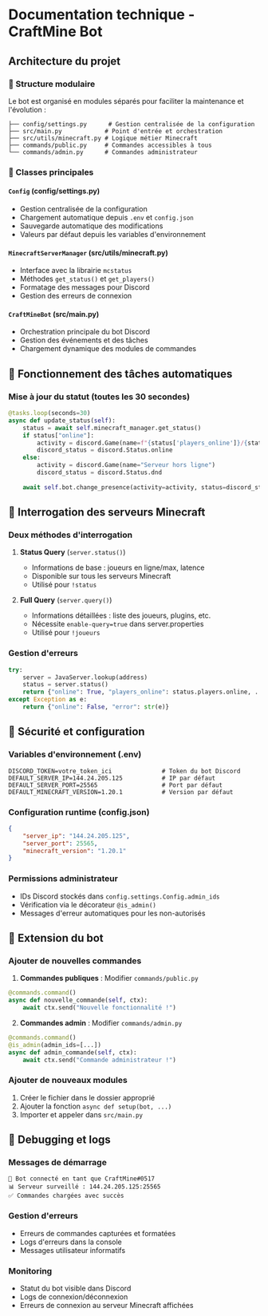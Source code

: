 # Documentation technique - CraftMine Bot

## Architecture du projet

### 📁 Structure modulaire

Le bot est organisé en modules séparés pour faciliter la maintenance et l'évolution :

```
├── config/settings.py      # Gestion centralisée de la configuration
├── src/main.py            # Point d'entrée et orchestration
├── src/utils/minecraft.py # Logique métier Minecraft
├── commands/public.py     # Commandes accessibles à tous
└── commands/admin.py      # Commandes administrateur
```

### 🔧 Classes principales

#### `Config` (config/settings.py)
- Gestion centralisée de la configuration
- Chargement automatique depuis `.env` et `config.json`
- Sauvegarde automatique des modifications
- Valeurs par défaut depuis les variables d'environnement

#### `MinecraftServerManager` (src/utils/minecraft.py)
- Interface avec la librairie `mcstatus`
- Méthodes `get_status()` et `get_players()`
- Formatage des messages pour Discord
- Gestion des erreurs de connexion

#### `CraftMineBot` (src/main.py)
- Orchestration principale du bot Discord
- Gestion des événements et des tâches
- Chargement dynamique des modules de commandes

## 🔄 Fonctionnement des tâches automatiques

### Mise à jour du statut (toutes les 30 secondes)
```python
@tasks.loop(seconds=30)
async def update_status(self):
    status = await self.minecraft_manager.get_status()
    if status["online"]:
        activity = discord.Game(name=f"{status['players_online']}/{status['players_max']} joueurs")
        discord_status = discord.Status.online
    else:
        activity = discord.Game(name="Serveur hors ligne")
        discord_status = discord.Status.dnd
    
    await self.bot.change_presence(activity=activity, status=discord_status)
```

## 📡 Interrogation des serveurs Minecraft

### Deux méthodes d'interrogation

1. **Status Query** (`server.status()`)
   - Informations de base : joueurs en ligne/max, latence
   - Disponible sur tous les serveurs Minecraft
   - Utilisé pour `!status`

2. **Full Query** (`server.query()`)
   - Informations détaillées : liste des joueurs, plugins, etc.
   - Nécessite `enable-query=true` dans server.properties
   - Utilisé pour `!joueurs`

### Gestion d'erreurs
```python
try:
    server = JavaServer.lookup(address)
    status = server.status()
    return {"online": True, "players_online": status.players.online, ...}
except Exception as e:
    return {"online": False, "error": str(e)}
```

## 🔐 Sécurité et configuration

### Variables d'environnement (.env)
```env
DISCORD_TOKEN=votre_token_ici              # Token du bot Discord
DEFAULT_SERVER_IP=144.24.205.125           # IP par défaut
DEFAULT_SERVER_PORT=25565                  # Port par défaut
DEFAULT_MINECRAFT_VERSION=1.20.1           # Version par défaut
```

### Configuration runtime (config.json)
```json
{
    "server_ip": "144.24.205.125",
    "server_port": 25565,
    "minecraft_version": "1.20.1"
}
```

### Permissions administrateur
- IDs Discord stockés dans `config.settings.Config.admin_ids`
- Vérification via le décorateur `@is_admin()`
- Messages d'erreur automatiques pour les non-autorisés

## 🚀 Extension du bot

### Ajouter de nouvelles commandes

1. **Commandes publiques** : Modifier `commands/public.py`
```python
@commands.command()
async def nouvelle_commande(self, ctx):
    await ctx.send("Nouvelle fonctionnalité !")
```

2. **Commandes admin** : Modifier `commands/admin.py`
```python
@commands.command()
@is_admin(admin_ids=[...])
async def admin_commande(self, ctx):
    await ctx.send("Commande administrateur !")
```

### Ajouter de nouveaux modules
1. Créer le fichier dans le dossier approprié
2. Ajouter la fonction `async def setup(bot, ...)`
3. Importer et appeler dans `src/main.py`

## 🐛 Debugging et logs

### Messages de démarrage
```
🤖 Bot connecté en tant que CraftMine#0517
📊 Serveur surveillé : 144.24.205.125:25565
✅ Commandes chargées avec succès
```

### Gestion d'erreurs
- Erreurs de commandes capturées et formatées
- Logs d'erreurs dans la console
- Messages utilisateur informatifs

### Monitoring
- Statut du bot visible dans Discord
- Logs de connexion/déconnexion
- Erreurs de connexion au serveur Minecraft affichées
